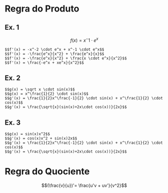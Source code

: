 #  Regra do Produto
## Ex. 1 
$$f(x) = x^-1\cdot e^x$$

	$$f'(x) = -x^-2 \cdot e^x + x^-1 \cdot e^x$$
	$$f'(x) = -\frac{e^x}{x^2} + \frac{e^x}{x}$$
	$$f'(x) = -\frac{e^x}{x^2} + \frac{x \cdot e^x}{x^2}$$
	$$f'(x) = \frac{-e^x + xe^x}{x^2}$$
## Ex. 2 
	$$g(x) = \sqrt x \cdot sin(x)$$
	$$g(x) = x^\frac{1}{2} \cdot sin(x)$$
	$$g'(x) = \frac{1}{2}x^\frac{-1}{2} \cdot sin(x) + x^\frac{1}{2} \cdot cos(x)$$
	$$g'(x) = \frac{\sqrt{x}(sin(x)+2x\cdot cos(x))}{2x}$$
## Ex. 3 
	$$g(x) = sin(x)x^2$$
	$$g'(x) = cos(x)x^2 + sin(x)2x$$
	$$g'(x) = \frac{1}{2}x^\frac{-1}{2} \cdot sin(x) + x^\frac{1}{2} \cdot cos(x)$$
	$$g'(x) = \frac{\sqrt{x}(sin(x)+2x\cdot cos(x))}{2x}$$
# Regra do Quociente
$$(\frac{v}{u}​)'= \frac{u'v + uv'}{v^2}​$$
